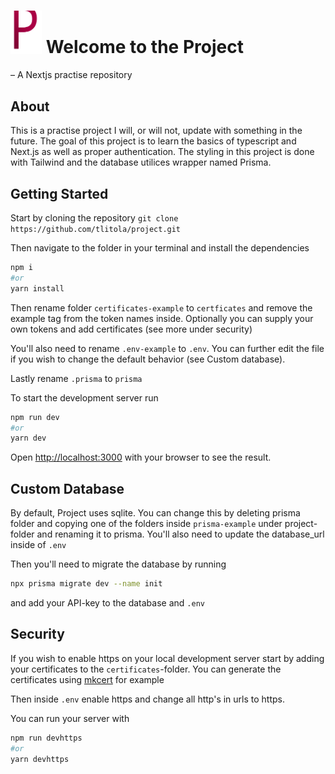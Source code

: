 # <img src="./public/logo.svg" width=50> Welcome to the Project

– A Nextjs practise repository

## About

This is a practise project I will, or will not, update with something in the future. The goal of this project is to learn the basics of typescript and Next.js as well as proper authentication.
The styling in this project is done with Tailwind and the database utilices wrapper named Prisma.

## Getting Started

Start by cloning the repository `git clone https://github.com/tlitola/project.git`

Then navigate to the folder in your terminal and install the dependencies

```bash
npm i
#or
yarn install
```

Then rename folder `certificates-example` to `certficates` and remove the example tag from the token names inside. Optionally you can supply your own tokens and add certificates (see more under security)

You'll also need to rename `.env-example` to `.env`. You can further edit the file if you wish to change the default behavior (see Custom database).

Lastly rename `.prisma` to `prisma`

To start the development server run

```bash
npm run dev
#or
yarn dev
```

Open [http://localhost:3000](http://localhost:3000) with your browser to see the result.

## Custom Database

By default, Project uses sqlite. You can change this by deleting prisma folder and copying one of the folders inside `prisma-example` under project-folder and renaming it to prisma. You'll also need to update the database_url inside of `.env`

Then you'll need to migrate the database by running

```bash
npx prisma migrate dev --name init
```

and add your API-key to the database and `.env`

## Security

If you wish to enable https on your local development server start by adding your certificates to the `certificates`-folder. You can generate the certificates using [mkcert](https://github.com/FiloSottile/mkcert) for example

Then inside `.env` enable https and change all http's in urls to https.

You can run your server with

```bash
npm run devhttps
#or
yarn devhttps
```
